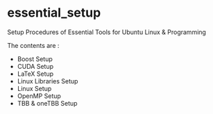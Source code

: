 # essential_setup

Setup Procedures of Essential Tools for Ubuntu Linux & Programming

The contents are :

* Boost Setup
* CUDA Setup
* LaTeX Setup
* Linux Libraries Setup
* Linux Setup
* OpenMP Setup
* TBB & oneTBB Setup
